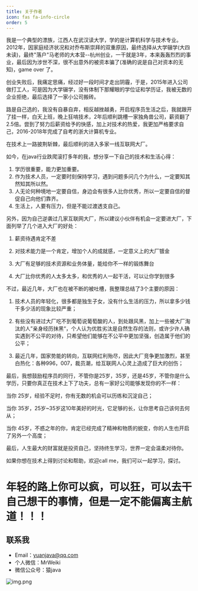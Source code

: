 ```yaml
---
title: 关于作者
icon: fas fa-info-circle
order: 5
---
```


我是一个典型的漂族，江西人在武汉读大学，学的是计算机科学与技术专业。2012年，因家庭经济状况和对乔布斯崇拜的双重原因，最终选择从大学辍学(大四未读)，最终"落户"马老师的大本营--杭州创业，一干就是3年，本来轰轰烈烈的事业，最后因为涉世不深，很不出意外的被资本骗了(准确的说是自己对资本的无知)，game over 了。

创业失败后，我痛定思痛，经过好一段时间才走出阴霾，于是，2015年进入公司做打工人，可是因为大学辍学，没有体制下那耀眼的学位证和学历证，我被无数的企业拒绝，最后选择了一家小公司搬砖。

路是自己选的，我没有自暴自弃，相反越挫越勇，开启程序员生活之后，我就跟开了挂一样，白天上班，晚上狂啃技术，2年后顺利跳槽一家独角兽公司，薪资翻了2.5倍。尝到了努力后薪资给予的快感，加上对技术的热爱，我更加严格要求自己，2016-2018年完成了自考的浙大计算机专业。

在技术上一路披荆斩棘，最后顺利的进入多家一线互联网大厂。

如今，在java行业跌爬滚打多年的我，想分享一下自己的技术和生活心得：

1. 学历很重要，能力更加重要。
2. 作为技术人员，一定要时刻保持学习，遇到问题多问几个为什么，一定要知其然知其所以然。
3. 人无论何种境地一定要自信，身边会有很多人比你优秀，所以一定要自信的督促自己向他们靠齐。
4. 生活上，人要有压力，但是不能过渡透支自己。


另外，因为自己逆袭过几家互联网大厂，所以建议小伙伴有机会一定要进大厂，下面列举了几个进入大厂的好处：

1. 薪资待遇肯定不差

2. 对技术能力是一个肯定，增加个人的成就感，一定意义上的大厂镀金

3. 大厂有足够的技术资源和业务体量，能给你不一样的锻炼舞台

4. 大厂比你优秀的人太多太多，和优秀的人一起干活，可以让你学到很多


不过，最近几年，大厂也在被不断的被吐槽，我整理总结了3个主要的原因：

1. 技术人员的年轻化，很多都是独生子女，没有什么生活的压力，所以拿多少钱干多少活的现象比较严重；

2. 有些没有进过大厂吃不到葡萄说葡萄酸的人，到处跟风黑，加上一些被大厂淘汰的人”亲身经历抹黑“，个人认为优胜劣汰是自然生存的法则，或许少许人确实遇到不公平的对待，只希望他们能够在不公平中更加坚强，创造属于他们的公平；

3. 最近几年，国家势能的转向，互联网红利殆尽，因此大厂竞争更加激烈，甚至白热化：各种996，007，裁员潮，给互联网人心灵上造成了巨大的创伤；


最后，我想鼓励程序员的同行，不管你是25岁，35岁，还是45岁，不管你是什么学历，只要你真正在技术上下了功夫，总有一家好公司能够发现你的不一样：

当你 25岁，经验不足时，你有无数的机会可以历练和沉淀自己；

当你 35岁，25岁~35岁这10年美好的时光，它足够的长，让你思考自己该何去何从；

当你 45岁，不惑之年的你，肯定已经完成了精神和物质的蜕变，你的人生也开启了另外一个高度；

最后，人生最大的财富就是投资自己，坚持终生学习，世界一定会温柔对待你。

如果你想在技术上得到讨论和帮助，欢迎call me，我们可以一起学习，探讨。


# 年轻的路上你可以疯，可以狂，可以去干自己想干的事情，但是一定不能偏离主航道！！！

## 联系我
- Email：yuanjava@qq.com
- 个人微信：MrWeiki
- 微信公众号：猿java

![img.png](https://www.yuanjava.cn/assets/img/pub.jpg)
